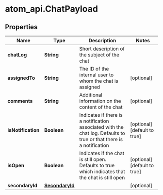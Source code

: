 # atom_api.ChatPayload

## Properties
Name | Type | Description | Notes
------------ | ------------- | ------------- | -------------
**chatLog** | **String** | Short description of the subject of the chat | 
**assignedTo** | **String** | The ID of the internal user to whom the chat is assigned | [optional] 
**comments** | **String** | Additional information on the content of the chat | [optional] 
**isNotification** | **Boolean** | Indicates if there is a notification associated with the chat log. Defaults to true or that there is a notification | [optional] [default to true]
**isOpen** | **Boolean** | Indicates if the chat is still open. Defaults to true which indicates that the chat is still open | [optional] [default to true]
**secondaryId** | [**SecondaryId**](SecondaryId.md) |  | [optional] 


